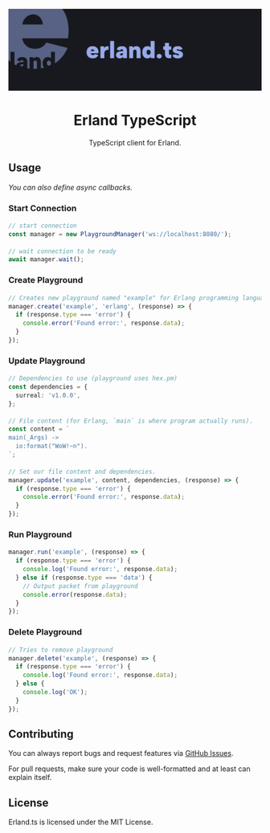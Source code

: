 <div align="center">

![banner](.github/assets/banner.webp)

# Erland TypeScript

TypeScript client for Erland.

</div>

## Usage

_You can also define async callbacks._

### Start Connection

```typescript
// start connection
const manager = new PlaygroundManager('ws://localhost:8080/');

// wait connection to be ready
await manager.wait();
```

### Create Playground

```typescript
// Creates new playground named "example" for Erlang programming language. If it gives an error, returns error as string.
manager.create('example', 'erlang', (response) => {
  if (response.type === 'error') {
    console.error('Found error:', response.data);
  }
});
```

### Update Playground

```typescript
// Dependencies to use (playground uses hex.pm)
const dependencies = {
  surreal: 'v1.0.0',
};

// File content (for Erlang, `main` is where program actually runs).
const content = `
main(_Args) ->
  io:format("WoW!~n").
`;

// Set our file content and dependencies.
manager.update('example', content, dependencies, (response) => {
  if (response.type === 'error') {
    console.error('Found error:', response.data);
  }
});
```

### Run Playground

```typescript
manager.run('example', (response) => {
  if (response.type === 'error') {
    console.log('Found error:', response.data);
  } else if (response.type === 'data') {
    // Output packet from playground
    console.error(response.data);
  }
});
```

### Delete Playground

```typescript
// Tries to remove playground
manager.delete('example', (response) => {
  if (response.type === 'error') {
    console.log('Found error:', response.data);
  } else {
    console.log('OK');
  }
});
```

## Contributing

You can always report bugs and request features via [GitHub Issues](/issues).

For pull requests, make sure your code is well-formatted and at least can explain itself.

## License

Erland.ts is licensed under the MIT License.
